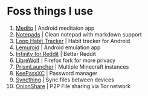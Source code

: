 # Foss things I use

1. [Medito](https://github.com/meditohq/medito-app) | Android meditaion app
2. [Notepads](https://github.com/0x7c13/Notepads) | Clean notepad with markdown support
3. [Loop Habit Tracker](https://github.com/iSoron/uhabits) | Habit tracker for Android
4. [Lemuroid](https://github.com/Swordfish90/Lemuroid) | Android emulation app
5. [Infinity for Reddit](https://github.com/Docile-Alligator/Infinity-For-Reddit) | Better Reddit
6. [LibreWolf](https://github.com/librewolf-community/source) | Firefox fork for more privacy
7. [PrismLauncher](https://github.com/PrismLauncher/PrismLauncher) | Multiple Minecraft instances
8. [KeePassXC](https://github.com/keepassxreboot/keepassxc) | Password manager
9. [Syncthing](https://github.com/syncthing/syncthing) | Sync files between devices
10. [OnionShare](https://github.com/onionshare/onionshare) | P2P File sharing via Tor network
